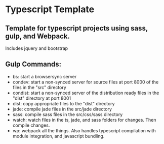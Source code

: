 Typescript Template
==================

Template for typescript projects using sass, gulp, and Webpack.
---------------------------------------------------------------
Includes jquery and bootstrap

Gulp Commands:
-------------

* bs: start a browsersync server
* condev: start a non-synced server for source files at port 8000 of the files in the "src" directory
* condist: start a non-synced server  of the distribution ready files in the "dist" directory at port 8001
* dist: copy appropriate files to the "dist" directory
* jade: compile jade files in the src/jade directory
* sass: compile sass files in the src/css/sass directory
* watch: watch files in the ts, jade, and sass folders for changes.  Then compile changes.
* wp: webpack all the things.  Also handles typescript compilation with module integration, and javascript bundling.

